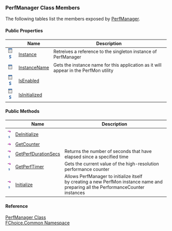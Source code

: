 ﻿### PerfManager Class Members

The following tables list the members exposed by [PerfManager](FChoice.Common~FChoice.Common.PerfManager.md).

#### Public Properties

|   | Name | Description |
| --- | --- | --- |
| ![Public Property](dotnetimages/publicProperty.png)![static (Shared in Visual Basic)](dotnetimages/static.png) | [Instance](FChoice.Common~FChoice.Common.PerfManager~Instance.md) | Retreives a reference to the singleton instance of PerfManager   |
| ![Public Property](dotnetimages/publicProperty.png) | [InstanceName](FChoice.Common~FChoice.Common.PerfManager~InstanceName.md) | Gets the instance name for this application as it will appear in the PerfMon utility   |
| ![Public Property](dotnetimages/publicProperty.png)![static (Shared in Visual Basic)](dotnetimages/static.png) | [IsEnabled](FChoice.Common~FChoice.Common.PerfManager~IsEnabled.md) |   |
| ![Public Property](dotnetimages/publicProperty.png)![static (Shared in Visual Basic)](dotnetimages/static.png) | [IsInitialized](FChoice.Common~FChoice.Common.PerfManager~IsInitialized.md) |   |



#### Public Methods

|   | Name | Description |
| --- | --- | --- |
| ![Public Method](dotnetimages/publicMethod.png)![static (Shared in Visual Basic)](dotnetimages/static.png) | [DeInitialize](FChoice.Common~FChoice.Common.PerfManager~DeInitialize.md) |   |
| ![Public Method](dotnetimages/publicMethod.png) | [GetCounter](FChoice.Common~FChoice.Common.PerfManager~GetCounter.md) |   |
| ![Public Method](dotnetimages/publicMethod.png)![static (Shared in Visual Basic)](dotnetimages/static.png) | [GetPerfDurationSecs](FChoice.Common~FChoice.Common.PerfManager~GetPerfDurationSecs.md) | Returns the number of seconds that have elapsed since a specified time   |
| ![Public Method](dotnetimages/publicMethod.png)![static (Shared in Visual Basic)](dotnetimages/static.png) | [GetPerfTimer](FChoice.Common~FChoice.Common.PerfManager~GetPerfTimer.md) | Gets the current value of the high-resolution performance counter   |
| ![Public Method](dotnetimages/publicMethod.png)![static (Shared in Visual Basic)](dotnetimages/static.png) | [Initialize](FChoice.Common~FChoice.Common.PerfManager~Initialize.md) | Allows PerfManager to initialize itself by creating a new PerfMon instance name and preparing all the PerformanceCounter instances   |





#### Reference

[PerfManager Class](FChoice.Common~FChoice.Common.PerfManager.md)  
[FChoice.Common Namespace](FChoice.Common~FChoice.Common_namespace.md)
